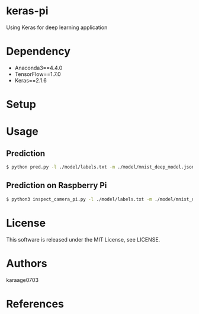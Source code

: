 # keras-pi
Using Keras for deep learning application

# Dependency
- Anaconda3==4.4.0
- TensorFlow==1.7.0
- Keras==2.1.6

# Setup

# Usage

## Prediction

```sh
$ python pred.py -l ./model/labels.txt -m ./model/mnist_deep_model.json -w ./model/weights.99.hdf5 -t ./data/test.jpg
```

## Prediction on Raspberry Pi

```sh
$ python3 inspect_camera_pi.py -l ./model/labels.txt -m ./model/mnist_deep_model.json -w ./model/weights.99.hdf5 -t ./data/test.jpg
```

# License
This software is released under the MIT License, see LICENSE.

# Authors
karaage0703

# References
